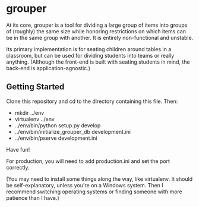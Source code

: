 grouper
==================

At its core, grouper is a tool for dividing a large group of items into groups of (roughly) the same size while 
honoring restrictions on which items can be in the same group with another. It is entirely non-functional and unstable.

Its primary implementation is for seating children around tables in a classroom, but can be used for dividing students 
into teams or really anything. (Although the front-end is built with seating students in mind, the back-end is application-agnostic.)


Getting Started
---------------

Clone this repository and cd to the directory containing this file. Then:

- mkdir ../env
- virtualenv ../env
- ../env/bin/python setup.py develop
- ../env/bin/initialize_grouper_db development.ini
- ../env/bin/pserve development.ini

Have fun!

For production, you will need to add production.ini and set the port correctly.

(You may need to install some things along the way, like virtualenv. It should be self-explanatory, unless you're on a Windows system. Then I recommend switching operating systems or finding someone with more patience than I have.)
